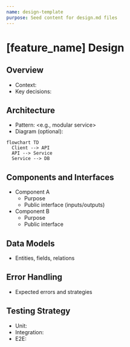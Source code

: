```yaml
---
name: design-template
purpose: Seed content for design.md files
---
```


# [feature_name] Design

## Overview
- Context: <system context>
- Key decisions: <bullets>

## Architecture
- Pattern: <e.g., modular service>
- Diagram (optional):
```mermaid
flowchart TD
  Client --> API
  API --> Service
  Service --> DB
```

## Components and Interfaces
- Component A
  - Purpose
  - Public interface (inputs/outputs)
- Component B
  - Purpose
  - Public interface

## Data Models
- Entities, fields, relations

## Error Handling
- Expected errors and strategies

## Testing Strategy
- Unit: <what to test>
- Integration: <what to cover>
- E2E: <if applicable>


